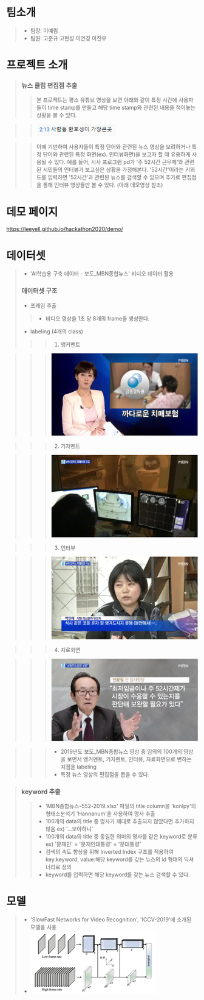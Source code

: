 # 팀소개
> * 팀장: 이예림
> * 팀원: 고준규 고현성 이연경 이진우
# 프로젝트 소개
> ### 뉴스 클립 편집점 추출
> > 본 프로젝트는 평소 유튜브 영상을 보면 아래와 같이 특정 시간에 사용자들이 time stamp를 만들고 해당 time stamp와 관련된 내용을 적어놓는 상황을 볼 수 있다. 

> > ![sample1](/pic/youtube_img.PNG)

> > 이에 기반하여 사용자들이 특정 단어와 관련된 뉴스 영상을 보려하거나 특정 단어와 관련된 특정 화면(ex). 인터뷰화면)을 보고자 할 때 유용하게 사용될 수 있다. 예를 들어, 시사 프로그램 pd가 '주 52시간 근무제'와 관련된 시민들의 인터뷰가 보고싶은 상황을 가정해본다. '52시간'이라는 키워드를 입력하면 '52시간'과 관련된 뉴스를 검색할 수 있으며 추가로 편집점을 통해 인터뷰 영상들만 볼 수 있다. (아래 데모영상 참조)

# 데모 페이지
<https://leeyell.github.io/hackathon2020/demo/>

# 데이터셋
> * 'AI학습용 구축 데이터 - 보도_MBN종합뉴스' 비디오 데이터 활용 
> ### 데이터셋 구조
> * 프레임 추출
> > * 비디오 영상을 1초 당 8개의 frame을 생성한다.
> * labeling (4개의 class)
> > > 1. 앵커멘트

> > > ![앵커](/pic/앵커.jpg)

> > > 2. 기자멘트

> > > ![기자](/pic/기자.jpg)

> > > 3. 인터뷰

> > > ![인터뷰](/pic/interview.jpg)

> > > 4. 자료화면

> > >![자료화면](/pic/screen.jpg)

> > > * 2019년도 보도_MBN종합뉴스 영상 중 임의의 100개의 영상을 보면서 앵커멘트, 기자멘트, 인터뷰, 자료화면으로 변하는 지점을 labeling
> > > * 특정 뉴스 영상의 편집점을 뽑을 수 있다.

> ### keyword 추출
> > * 'MBN종합뉴스-552-2019.xlsx' 파일의 title column을 'konlpy'의 형태소분석기 'Hannanum'을 사용하여 명사 추출
> > * 100개의 data의 title 중 명사가 제대로 추출되지 않았다면 추가하지않음 ex) '...보아하니'
> > * 100개의 data의 title 중 동일한 의미의 명사를 같은 keyword로 분류 ex) '문재인' = '문재인대통령' = '문대통령'
> > * 검색의 속도 향상을 위해 Inverted Index 구조를 적용하여 key:keyword, value:해당 keyword를 갖는 뉴스의 id 형태의 딕셔너리로 정의
> > * keyword를 입력하면 해당 keyword를 갖는 뉴스 검색할 수 있다.

# 모델
> * 'SlowFast Networks for Video Recognition', 'ICCV-2019'에 소개된 모델을 사용
> * ![network](/pic/network.png)

